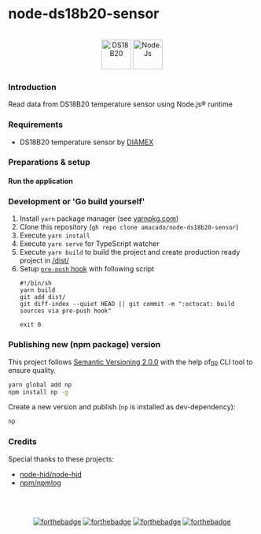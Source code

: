 # node-ds18b20-sensor

<br />
<div align="center">
    <img src="https://raw.githubusercontent.com/amacado/node-ds18b20-sensor/main/docs/images/ds18b20-logo.png" alt="DS18B20" height="60" />
    <img src="https://raw.githubusercontent.com/amacado/node-ds18b20-sensor/main/docs/images/nodejs-logo.png" alt="Node.Js" height="60" />
</div>

### Introduction

Read data from DS18B20 temperature sensor using Node.js® runtime

### Requirements

* DS18B20 temperature sensor by [DIAMEX](https://www.diamex.de/dxshop/USB-Temperatur-Sensor-Tester-fuer-DS18B20-Rev-C)

### Preparations & setup

#### Run the application

### Development or 'Go build yourself'
1. Install `yarn` package manager (see [yarnpkg.com](https://classic.yarnpkg.com/en/))
2. Clone this repository (`gh repo clone amacado/node-ds18b20-sensor`)
5. Execute `yarn install`
6. Execute `yarn serve` for TypeScript watcher
7. Execute `yarn build` to build the project and create production ready project in [/dist/](/dist/)
8. Setup [`pre-push` hook](https://www.atlassian.com/git/tutorials/git-hooks) with following script
   ```shell
   #!/bin/sh
   yarn build
   git add dist/
   git diff-index --quiet HEAD || git commit -m ":octocat: build sources via pre-push hook"
   
   exit 0
   ```

### Publishing new (npm package) version
This project follows [Semantic Versioning 2.0.0](https://semver.org/) with the help of[`np`](https://www.npmjs.com/package/np) CLI tool
to ensure quality.
```bash
yarn global add np
npm install np -g
```

Create a new version and publish (`np` is installed as dev-dependency):
```bash
np
```

### Credits

Special thanks to these projects:

* [node-hid/node-hid](https://github.com/node-hid/node-hid)
* [npm/npmlog](https://github.com/npm/npmlog)

<br /><br />
<div align="center">

[![forthebadge](https://forthebadge.com/images/badges/built-with-love.svg)](https://forthebadge.com)
[![forthebadge](https://forthebadge.com/images/badges/uses-badges.svg)](https://forthebadge.com)
[![forthebadge](https://forthebadge.com/images/badges/open-source.svg)](https://forthebadge.com)
[![forthebadge](https://forthebadge.com/images/badges/powered-by-black-magic.svg)](https://forthebadge.com)

</div>
